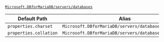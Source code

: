[`Microsoft.DBforMariaDB/servers/databases`](https://docs.microsoft.com/en-us/azure/templates/microsoft.dbformariadb/servers/databases)

| Default Path | Alias |
|---|---|
| `properties.charset` | `Microsoft.DBforMariaDB/servers/databases/charset` |
| `properties.collation` | `Microsoft.DBforMariaDB/servers/databases/collation` |


